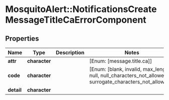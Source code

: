 # MosquitoAlert::NotificationsCreateMessageTitleCaErrorComponent


## Properties
Name | Type | Description | Notes
------------ | ------------- | ------------- | -------------
**attr** | **character** |  | [Enum: [message.title.ca]] 
**code** | **character** |  | [Enum: [blank, invalid, max_length, null, null_characters_not_allowed, surrogate_characters_not_allowed]] 
**detail** | **character** |  | 


